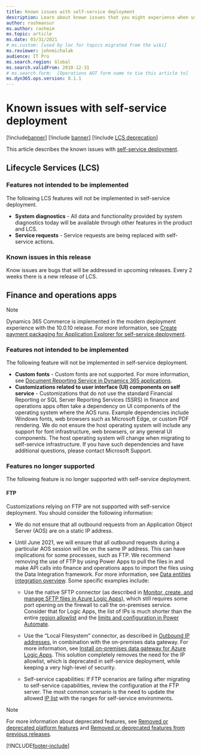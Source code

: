 ```yaml
---
title: Known issues with self-service deployment
description: Learn about known issues that you might experience when using self-service deployment for Lifecycle Services (LCS).
author: rashmansur
ms.author: rashmim
ms.topic: article
ms.date: 03/31/2021
# ms.custom: [used by loc for topics migrated from the wiki]
ms.reviewer: johnmichalak
audience: IT Pro 
ms.search.region: Global 
ms.search.validFrom: 2018-12-31
# ms.search.form:  [Operations AOT form name to tie this article to]
ms.dyn365.ops.version: 8.1.1
---
```


# Known issues with self-service deployment

[!include[banner](../includes/banner.md)]
[!include [banner](../includes/limited-availability.md)]
[!include [LCS deprecation](../includes/lcs-deprecation.md)]

This article describes the known issues with [self-service deployment](infrastructure-stack.md).

## Lifecycle Services (LCS)

### Features not intended to be implemented
The following LCS features will not be implemented in self-service deployment.

- **System diagnostics** - All data and functionality provided by system diagnostics today will be available through other features in the product and LCS. 
 - **Service requests** - Service requests are being replaced with self-service actions. 

### Known issues in this release
Know issues are bugs that will be addressed in upcoming releases. Every 2 weeks there is a new release of LCS.

## Finance and operations apps 

> [!NOTE]
> Dynamics 365 Commerce is implemented in the modern deployment experience with the 10.0.10 release. For more information, see [Create payment packaging for Application Explorer for self-service deployment](../../../commerce/dev-itpro/payment-connector-package.md).

### Features not intended to be implemented
The following feature will not be implemented in self-service deployment.

- **Custom fonts** - Custom fonts are not supported. For more information, see [Document Reporting Service in Dynamics 365 applications](../analytics/reporting-experience-iias-environments.md).
- **Customizations related to user interface (UI) components on self service** - Customizations that do not use the standard Financial Reporting or SQL Server Reporting Services (SSRS) in finance and operations apps often take a dependency on UI components of the operating system where the AOS runs. Example dependencies include Windows fonts, web browsers such as Microsoft Edge, or custom PDF rendering. We do not ensure the host operating system will include any support for font infrastructure, web browsers, or any general UI components. The host operating system will change when migrating to self-service infrastructure. If you have such dependencies and have additional questions, please contact Microsoft Support.

### Features no longer supported
The following feature is no longer supported with self-service deployment.

#### FTP
Customizations relying on FTP are not supported with self-service deployment. You should consider the following information:

- We do not ensure that all outbound requests from an Application Object Server (AOS) are on a static IP address. 

- Until June 2021, we will ensure that all outbound requests during a particular AOS session will be on the same IP address. This can have implications for some processes, such as FTP. We recommend removing the use of FTP by using Power Apps to pull the files in and make API calls into finance and operations apps to import the files using the Data Integration framework. For more information, see [Data entities integration overview](../data-entities/integration-overview.md). Some specific examples include:

  - Use the native SFTP connector (as described in [Monitor, create, and manage SFTP files in Azure Logic Apps](/azure/connectors/connectors-create-api-sftp)), which still requires some port opening on the firewall to call the on-premises service. Consider that for Logic Apps, the list of IPs is much shorter than the entire [region allowlist](/azure/logic-apps/logic-apps-limits-and-config#outbound) and the [limits and configuration in Power Automate](/power-automate/limits-and-config#logic-apps).

  - Use the “Local Filesystem” connector, as described in [Outbound IP addresses](/azure/logic-apps/logic-apps-limits-and-config#outbound), in combination with the on-premises data gateway. For more information, see [Install on-premises data gateway for Azure Logic Apps](/azure/logic-apps/logic-apps-gateway-install). This solution completely removes the need for the IP allowlist, which is deprecated in self-service deployment, while keeping a very high-level of security.

  - Self-service capabilities:  If FTP scenarios are failing after migrating to self-service capabilities, review the configuration at the FTP server. The most common scenario is the need to update the allowed [IP list](deploymentFAQ.md) with the ranges for self-service environments.

> [!NOTE]
> For more information about deprecated features, see [Removed or deprecated platform features](../get-started/removed-deprecated-features-platform-updates.md) and [Removed or deprecated features from previous releases](../migration-upgrade/deprecated-features.md).


[!INCLUDE[footer-include](../../../includes/footer-banner.md)]
